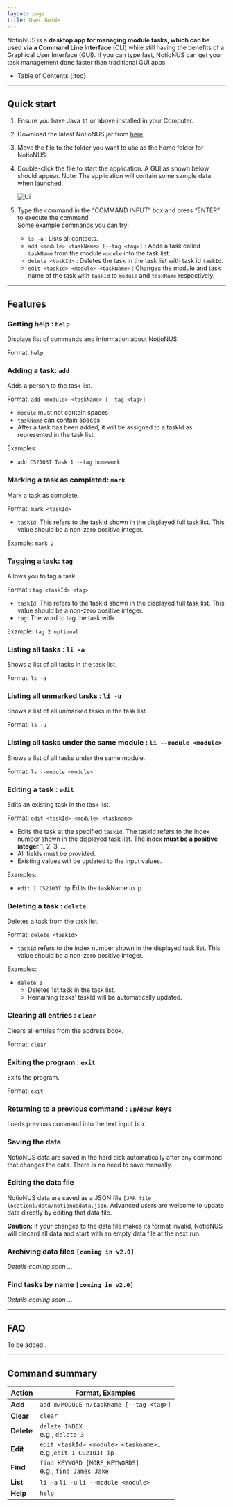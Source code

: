 ```yaml
---
layout: page
title: User Guide
---
```


NotioNUS is a **desktop app for managing module tasks, which can be used via a Command Line Interface** (CLI) while still having the benefits of a Graphical User Interface (GUI). If you can type fast, NotioNUS can get your task management done faster than traditional GUI apps.

* Table of Contents
{:toc}

--------------------------------------------------------------------------------------------------------------------

## Quick start

1. Ensure you have Java `11` or above installed in your Computer.

2. Download the latest NotioNUS.jar from [here](https://github.com/AY2223S1-CS2103T-F12-3/tp).

3. Move the file to the folder you want to use as the home folder for NotioNUS

4. Double-click the file to start the application. A GUI as shown below should appear.
	Note: The application will contain some sample data when launched.

    ![Ui](images/user-guide/Ui.png)

5. Type the command in the “COMMAND INPUT” box and press “ENTER” to execute the command<br>
   Some example commands you can try:

   - `ls -a` :
    Lists all contacts.
   - `add <module> <taskName> [--tag <tag>]` : 
    Adds a task called `taskName` from the module `module` into the task list.
   - `delete <taskId>` : 
   	Deletes the task in the task list with task id `taskId`.
   - `edit <taskId> <module> <taskName>` : 
   	Changes the module and task name of the task with `taskId` to `module` and `taskName` respectively.


--------------------------------------------------------------------------------------------------------------------

## Features

### Getting help : `help`

Displays list of commands and information about NotioNUS.

Format: `help`

### Adding a task: `add`

Adds a person to the task list.

Format: `add <module> <taskName> [--tag <tag>]`
* `module` must not contain spaces 
* `taskName` can contain spaces 
* After a task has been added, it will be assigned to a taskId as represented in the task list.

Examples:
* `add CS2103T Task 1 --tag homework`

### Marking a task as completed: `mark`

Mark a task as complete.

Format: `mark <taskId>`
* `taskId`: This refers to the taskId shown in the displayed full task list. This value should be a non-zero positive integer.

Example: `mark 2`

### Tagging a task: `tag`

Allows you to tag a task.

Format : `tag <taskId> <tag>`
* `taskId`: This refers to the taskId shown in the displayed full task list. This value should be a non-zero positive integer.
* `tag`: The word to tag the task with

Example: `tag 2 optional`

### Listing all tasks : `li -a`

Shows a list of all tasks in the task list.

Format: `ls -a`

### Listing all unmarked tasks : `li -u`

Shows a list of all unmarked tasks in the task list.

Format: `ls -u`

### Listing all tasks under the same module : `li --module <module>`

Shows a list of all tasks under the same module.

Format: `ls --module <module>`

### Editing a task : `edit`

Edits an existing task in the task list.

Format: `edit <taskId> <module> <taskname>`

* Edits the task at the specified `taskId`. The taskId refers to the index number shown in the displayed task list. The index **must be a positive integer** 1, 2, 3, …​
* All fields must be provided.
* Existing values will be updated to the input values.

Examples:
*  `edit 1 CS2103T ip` Edits the taskName to ip.

### Deleting a task : `delete`

Deletes a task from the task list.

Format: `delete <taskId>`

* `taskId` refers to the index number shown in the displayed task list. This value should be a non-zero positive integer.

Examples: 
* `delete 1`
  * Deletes 1st task in the task list.
  * Remaining tasks’ taskId will be automatically updated. 
  
### Clearing all entries : `clear`

Clears all entries from the address book.

Format: `clear`

### Exiting the program : `exit`

Exits the program.

Format: `exit`

### Returning to a previous command : `up`/`down` keys 
Loads previous command into the text input box. 

### Saving the data

NotioNUS data are saved in the hard disk automatically after any command that changes the data. There is no need to save manually.

### Editing the data file

NotioNUS data are saved as a JSON file `[JAR file location]/data/notionusdata.json`. Advanced users are welcome to update data directly by editing that data file.


**Caution:**
If your changes to the data file makes its format invalid, NotioNUS will discard all data and start with an empty data file at the next run.

### Archiving data files `[coming in v2.0]`

_Details coming soon ..._

### Find tasks by name `[coming in v2.0]`

_Details coming soon ..._

--------------------------------------------------------------------------------------------------------------------

## FAQ

To be added..

--------------------------------------------------------------------------------------------------------------------

## Command summary

| Action     | Format, Examples                                                    |
|------------|---------------------------------------------------------------------|
| **Add**    | `add m/MODULE n/taskName [--tag <tag>]`                             |
| **Clear**  | `clear`                                                             |
| **Delete** | `delete INDEX`<br> e.g., `delete 3`                                 |
| **Edit**   | `edit <taskId> <module> <taskname>…​`<br> e.g.,`edit 1 CS2103T ip`  |
| **Find**   | `find KEYWORD [MORE_KEYWORDS]`<br> e.g., `find James Jake`          |
| **List**   | `li -a` `li -u` `li --module <module>`                              |
| **Help**   | `help`                                                              |
